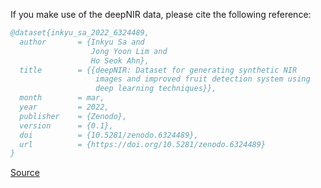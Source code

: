 If you make use of the deepNIR data, please cite the following reference:

```bibtex
@dataset{inkyu_sa_2022_6324489,
  author       = {Inkyu Sa and
                  Jong Yoon Lim and
                  Ho Seok Ahn},
  title        = {{deepNIR: Dataset for generating synthetic NIR 
                   images and improved fruit detection system using
                   deep learning techniques}},
  month        = mar,
  year         = 2022,
  publisher    = {Zenodo},
  version      = {0.1},
  doi          = {10.5281/zenodo.6324489},
  url          = {https://doi.org/10.5281/zenodo.6324489}
}
```

[Source](https://zenodo.org/record/6324489/export/hx)
